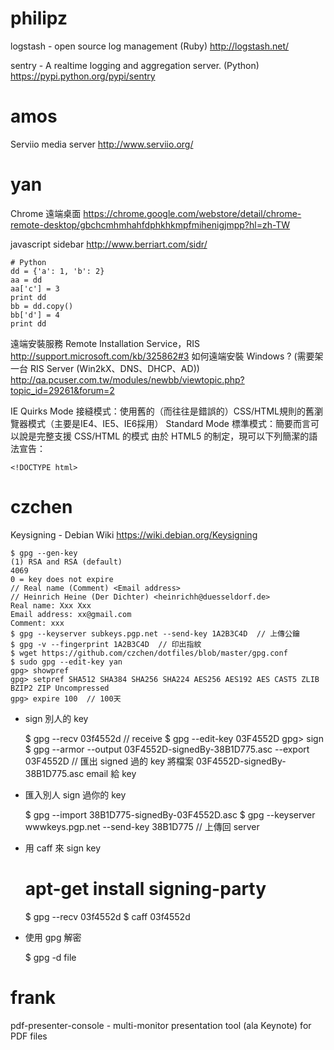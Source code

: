 


# philipz

logstash - open source log management (Ruby)
<http://logstash.net/>

sentry - A realtime logging and aggregation server. (Python)
<https://pypi.python.org/pypi/sentry>

# amos

Serviio media server
<http://www.serviio.org/>

# yan

Chrome 遠端桌面
<https://chrome.google.com/webstore/detail/chrome-remote-desktop/gbchcmhmhahfdphkhkmpfmihenigjmpp?hl=zh-TW>

javascript sidebar
<http://www.berriart.com/sidr/>


    # Python
    dd = {'a': 1, 'b': 2}
    aa = dd
    aa['c'] = 3
    print dd
    bb = dd.copy()
    bb['d'] = 4
    print dd



遠端安裝服務 Remote Installation Service，RIS
<http://support.microsoft.com/kb/325862#3>
如何遠端安裝 Windows ? (需要架一台 RIS Server (Win2kX、DNS、DHCP、AD))
<http://qa.pcuser.com.tw/modules/newbb/viewtopic.php?topic_id=29261&forum=2>



IE
Quirks Mode 接縫模式：使用舊的（而往往是錯誤的）CSS/HTML規則的舊瀏覽器模式（主要是IE4、IE5、IE6採用）
Standard Mode 標準模式：簡要而言可以說是完整支援 CSS/HTML 的模式
由於 HTML5 的制定，現可以下列簡潔的語法宣告：


    <!DOCTYPE html>


# czchen

Keysigning - Debian Wiki
<https://wiki.debian.org/Keysigning>


    $ gpg --gen-key
    (1) RSA and RSA (default)
    4069
    0 = key does not expire
    // Real name (Comment) <Email address>
    // Heinrich Heine (Der Dichter) <heinrichh@duesseldorf.de>
    Real name: Xxx Xxx
    Email address: xx@gmail.com
    Comment: xxx
    $ gpg --keyserver subkeys.pgp.net --send-key 1A2B3C4D  // 上傳公鑰
    $ gpg -v --fingerprint 1A2B3C4D  // 印出指紋
    $ wget https://github.com/czchen/dotfiles/blob/master/gpg.conf
    $ sudo gpg --edit-key yan
    gpg> showpref
    gpg> setpref SHA512 SHA384 SHA256 SHA224 AES256 AES192 AES CAST5 ZLIB BZIP2 ZIP Uncompressed
    gpg> expire 100  // 100天


* sign 別人的 key

    $ gpg --recv 03f4552d  // receive
    $ gpg --edit-key 03F4552D
    gpg> sign
    $ gpg --armor --output 03F4552D-signedBy-38B1D775.asc --export 03F4552D  // 匯出 signed 過的 key
    將檔案 03F4552D-signedBy-38B1D775.asc email 給 key


* 匯入別人 sign 過你的 key


    $ gpg --import 38B1D775-signedBy-03F4552D.asc
    $ gpg --keyserver wwwkeys.pgp.net --send-key 38B1D775  // 上傳回 server


* 用 caff 來 sign key


    # apt-get install signing-party
    $ gpg --recv 03f4552d
    $ caff 03f4552d



* 使用 gpg 解密


    $ gpg -d file


# frank

pdf-presenter-console - multi-monitor presentation tool (ala Keynote) for PDF files